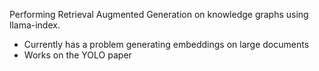 Performing Retrieval Augmented Generation on knowledge graphs using llama-index. 
- Currently has a problem generating embeddings on large documents
- Works on the YOLO paper
